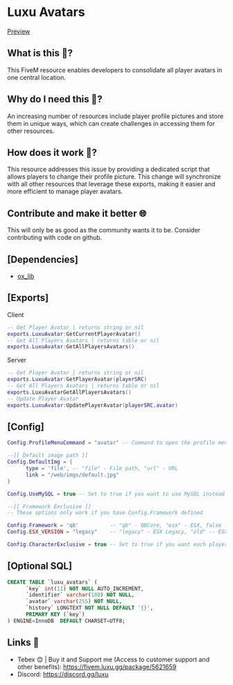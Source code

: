 # Luxu Avatars

[Preview](https://www.youtube.com/watch?v=aFrsELRVuJA)

## What is this 🤔?

This FiveM resource enables developers to consolidate all player avatars in one central location.

## Why do I need this 🤨?

An increasing number of resources include player profile pictures and store them in unique ways, which can create challenges in accessing them for other resources.

## How does it work 🦊?

This resource addresses this issue by providing a dedicated script that allows players to change their profile picture. This change will synchronize with all other resources that leverage these exports, making it easier and more efficient to manage player avatars.

## Contribute and make it better 🌐

This will only be as good as the community wants it to be.
Consider contributing with code on github.

## [Dependencies]

- [ox_lib](https://github.com/overextended/ox_lib/releases/)

## [Exports]

Client

```lua
-- Get Player Avatar | returns string or nil
exports.LuxuAvatar:GetCurrentPlayerAvatar()
-- Get All Players Avatars | returns table or nil
exports.LuxuAvatar:GetAllPlayersAvatars()
```

Server

```lua
-- Get Player Avatar | returns string or nil
exports.LuxuAvatar:GetPlayerAvatar(playerSRC)
-- Get All Players Avatars | returns table or nil
exports.LuxuAvatarGetAllPlayersAvatars()
-- Update Player Avatar
exports.LuxuAvatar:UpdatePlayerAvatar(playerSRC,avatar)
```

## [Config]

```lua
Config.ProfileMenuCommand = "avatar" -- Command to open the profile menu, set to fale to disable

--[[ Default image path ]]
Config.DefaultImg = {
      type = 'file', -- "file" - File path, "url" - URL
      link = "/web/imgs/default.jpg"
}

Config.UseMySQL = true -- Set to true if you want to use MySQL instead of Local JSON files

--[[ Framework Exclusive ]]
-- These options only work if you have Config.Framework defined

Config.Framework = 'qb'          -- "qb" - QBCore, "esx" - ESX, false - None
Config.ESX_VERSION = "legacy"    -- "legacy" - ESX Legacy, "old" -- ESX

Config.CharacterExclusive = true -- Set to true if you want each player character to have their own avatar
```

## [Optional SQL]

```sql
CREATE TABLE `luxu_avatars` (
      `key` int(11) NOT NULL AUTO_INCREMENT,
      `identifier` varchar(100) NOT NULL,
      `avatar` varchar(255) NOT NULL,
      `history` LONGTEXT NOT NULL DEFAULT '{}',
      PRIMARY KEY (`key`)
) ENGINE=InnoDB  DEFAULT CHARSET=UTF8;
```

## Links 🔗

- Tebex 😊 | Buy it and Support me (Access to customer support and other benefits): https://fivem.luxu.gg/package/5621659
- Discord: https://discord.gg/luxu
